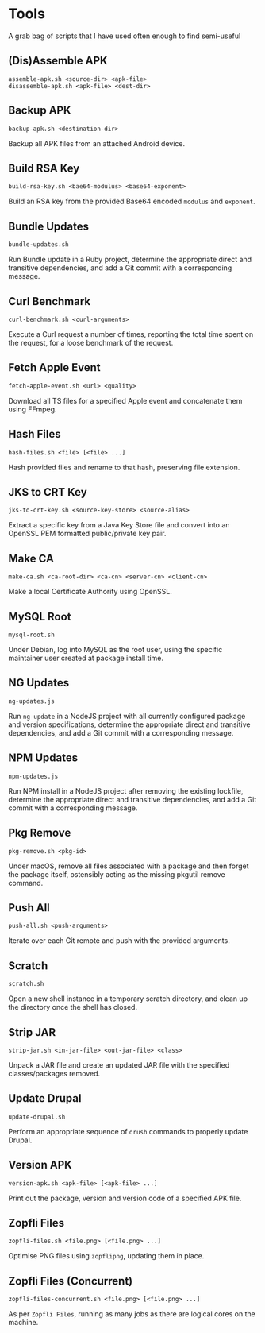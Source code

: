 # Tools

A grab bag of scripts that I have used often enough to find semi-useful

## (Dis)Assemble APK

    assemble-apk.sh <source-dir> <apk-file>
    disassemble-apk.sh <apk-file> <dest-dir>

## Backup APK

    backup-apk.sh <destination-dir>

Backup all APK files from an attached Android device.

## Build RSA Key

    build-rsa-key.sh <bae64-modulus> <base64-exponent>

Build an RSA key from the provided Base64 encoded `modulus` and `exponent`.

## Bundle Updates

    bundle-updates.sh

Run Bundle update in a Ruby project, determine the appropriate direct and transitive dependencies, and add a Git commit with a corresponding message.

## Curl Benchmark

    curl-benchmark.sh <curl-arguments>

Execute a Curl request a number of times, reporting the total time spent on the request, for a loose benchmark of the request.

## Fetch Apple Event

    fetch-apple-event.sh <url> <quality>

Download all TS files for a specified Apple event and concatenate them using FFmpeg.

## Hash Files

    hash-files.sh <file> [<file> ...]

Hash provided files and rename to that hash, preserving file extension.

## JKS to CRT Key

    jks-to-crt-key.sh <source-key-store> <source-alias>

Extract a specific key from a Java Key Store file and convert into an OpenSSL PEM formatted public/private key pair.

## Make CA

    make-ca.sh <ca-root-dir> <ca-cn> <server-cn> <client-cn>

Make a local Certificate Authority using OpenSSL.

## MySQL Root

    mysql-root.sh

Under Debian, log into MySQL as the root user, using the specific maintainer user created at package install time.

## NG Updates

    ng-updates.js

Run `ng update` in a NodeJS project with all currently configured package and version specifications, determine the appropriate direct and transitive dependencies, and add a Git commit with a corresponding message.

## NPM Updates

    npm-updates.js

Run NPM install in a NodeJS project after removing the existing lockfile, determine the appropriate direct and transitive dependencies, and add a Git commit with a corresponding message.

## Pkg Remove

    pkg-remove.sh <pkg-id>

Under macOS, remove all files associated with a package and then forget the package itself, ostensibly acting as the missing pkgutil remove command.

## Push All

    push-all.sh <push-arguments>

Iterate over each Git remote and push with the provided arguments.

## Scratch

    scratch.sh

Open a new shell instance in a temporary scratch directory, and clean up the directory once the shell has closed.

## Strip JAR

    strip-jar.sh <in-jar-file> <out-jar-file> <class>

Unpack a JAR file and create an updated JAR file with the specified classes/packages removed.

## Update Drupal

    update-drupal.sh

Perform an appropriate sequence of `drush` commands to properly update Drupal.

## Version APK

    version-apk.sh <apk-file> [<apk-file> ...]

Print out the package, version and version code of a specified APK file.

## Zopfli Files

    zopfli-files.sh <file.png> [<file.png> ...]

Optimise PNG files using `zopflipng`, updating them in place.

## Zopfli Files (Concurrent)

    zopfli-files-concurrent.sh <file.png> [<file.png> ...]

As per `Zopfli Files`, running as many jobs as there are logical cores on the machine.

